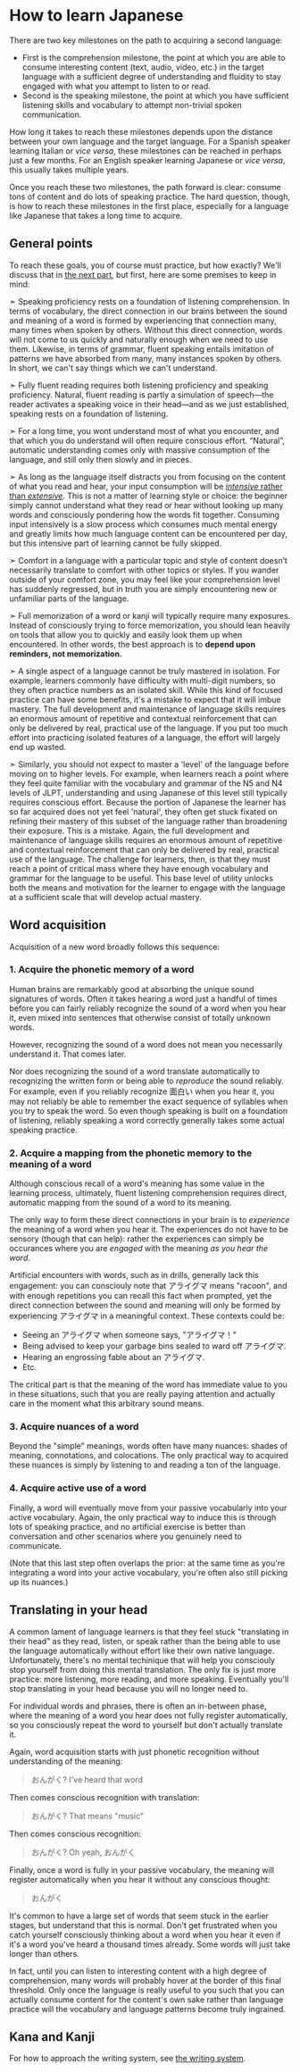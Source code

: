 # How to learn Japanese

There are two key milestones on the path to acquiring a second language:

- First is the comprehension milestone, the point at which you are able to consume interesting content (text, audio, video, etc.) in the target language with a sufficient degree of understanding and fluidity to stay engaged with what you attempt to listen to or read.
- Second is the speaking milestone, the point at which you have sufficient listening skills and vocabulary to attempt non-trivial spoken communication.

How long it takes to reach these milestones depends upon the distance between your own language and the target language. For a Spanish speaker learning Italian or *vice versa*, these milestones can be reached in perhaps just a few months. For an English speaker learning Japanese or *vice versa*, this usually takes multiple years.

Once you reach these two milestones, the path forward is clear: consume tons of content and do lots of speaking practice. The hard question, though, is how to reach these milestones in the first place, especially for a language like Japanese that takes a long time to acquire.

## General points

To reach these goals, you of course must practice, but how exactly? We'll discuss that in [the next part](/practice.md), but first, here are some premises to keep in mind:

➣ Speaking proficiency rests on a foundation of listening comprehension. In terms of vocabulary, the direct connection in our brains between the sound and meaning of a word is formed by experiencing that connection many, many times when spoken by others. Without this direct connection, words will not come to us quickly and naturally enough when we need to use them. Likewise, in terms of grammar, fluent speaking entails imitation of patterns we have absorbed from many, many instances spoken by others. In short, we can't say things which we can't understand.

➣ Fully fluent reading requires both listening proficiency and speaking proficiency. Natural, fluent reading is partly a simulation of speech&mdash;the reader activates a speaking voice in their head&mdash;and as we just established, speaking rests on a foundation of listening.

➣ For a long time, you wont understand most of what you encounter, and that which you do understand will often require conscious effort. “Natural”, automatic understanding comes only with massive consumption of the language, and still only then slowly and in pieces.

➣ As long as the language itself distracts you from focusing on the content of what you read and hear, your input consumption will be [*intensive* rather than *extensive*](https://en.wikipedia.org/wiki/Extensive_reading). This is not a matter of learning style or choice: the beginner simply cannot understand what they read or hear without looking up many words and consciously pondering how the words fit together. Consuming input intensively is a slow process which consumes much mental energy and greatly limits how much language content can be encountered per day, but this intensive part of learning cannot be fully skipped.

➣ Comfort in a language with a particular topic and style of content doesn’t necessarily translate to comfort with other topics or styles. If you wander outside of your comfort zone, you may feel like your comprehension level has suddenly regressed, but in truth you are simply encountering new or unfamiliar parts of the language.

➣ Full memorization of a word or kanji will typically require many exposures. Instead of consciously trying to force memorization, you should lean heavily on tools that allow you to quickly and easily look them up when encountered. In other words, the best approach is to **depend upon reminders, not memorization.**

➣ A single aspect of a language cannot be truly mastered in isolation. For example, learners commonly have difficulty with multi-digit numbers, so they often practice numbers as an isolated skill. While this kind of focused practice can have some benefits, it's a mistake to expect that it will imbue mastery. The full development and maintenance of language skills requires an enormous amount of repetitive and contextual reinforcement that can only be delivered by real, practical use of the language. If you put too much effort into practicing isolated features of a language, the effort will largely end up wasted.

➣ Similarly, you should not expect to master a 'level' of the language before moving on to higher levels. For example, when learners reach a point where they feel quite familiar with the vocabulary and grammar of the N5 and N4 levels of JLPT, understanding and using Japanese of this level still typically requires conscious effort. Because the portion of Japanese the learner has so far acquired does not yet feel 'natural', they often get stuck fixated on refining their mastery of this subset of the language rather than broadening their exposure. This is a mistake. Again, the full development and maintenance of language skills requires an enormous amount of repetitive and contextual reinforcement that can only be delivered by real, practical use of the language. The challenge for learners, then, is that they must reach a point of critical mass where they have enough vocabulary and grammar for the language to be useful. This base level of utility unlocks both the means and motivation for the learner to engage with the language at a sufficient scale that will develop actual mastery.

## Word acquisition

Acquisition of a new word broadly follows this sequence:

### 1. Acquire the phonetic memory of a word

Human brains are remarkably good at absorbing the unique sound signatures of words. Often it takes hearing a word just a handful of times before you can fairly reliably recognize the sound of a word when you hear it, even mixed into sentences that otherwise consist of totally unknown words. 

However, recognizing the sound of a word does not mean you necessarily understand it. That comes later.

Nor does recognizing the sound of a word translate automatically to recognizing the written form or being able to *reproduce* the sound reliably. For example, even if you reliably recognize 面白い when you hear it, you may not reliably be able to remember the exact sequence of syllables when you try to speak the word. So even though speaking is built on a foundation of listening, reliably speaking a word correctly generally takes some actual speaking practice.

### 2. Acquire a mapping from the phonetic memory to the meaning of a word

Although conscious recall of a word's meaning has some value in the learning process, ultimately, fluent listening comprehension requires direct, automatic mapping from the sound of a word to its meaning.

The only way to form these direct connections in your brain is to *experience* the meaning of a word when you hear it. The experiences do not have to be sensory (though that can help): rather the experiences can simply be occurances where you are *engaged* with the meaning *as you hear the word*.

Artificial encounters with words, such as in drills, generally lack this engagement: you can consciouly note that アライグマ means "racoon", and with enough repetitions you can recall this fact when prompted, yet the direct connection between the sound and meaning will only be formed by experiencing アライグマ in a meaningful context. These contexts could be:

- Seeing an アライグマ when someone says, "アライグマ！"
- Being advised to keep your garbage bins sealed to ward off アライグマ.
- Hearing an engrossing fable about an アライグマ.
- Etc.

The critical part is that the meaning of the word has immediate value to you in these situations, such that you are really paying attention and actually care in the moment what this arbitrary sound means.

### 3. Acquire nuances of a word

Beyond the "simple" meanings, words often have many nuances: shades of meaning, connotations, and colocations. The only practical way to acquired these nuances is simply by listening to and reading a ton of the language.

### 4. Acquire active use of a word

Finally, a word will eventually move from your passive vocabularly into your active vocabulary. Again, the only practical way to induce this is through lots of speaking practice, and no artificial exercise is better than conversation and other scenarios where you genuinely need to communicate.

(Note that this last step often overlaps the prior: at the same time as you're integrating a word into your active vocabulary, you're often also still picking up its nuances.)


## Translating in your head

A common lament of language learners is that they feel stuck "translating in their head" as they read, listen, or speak rather than the being able to use the language automatically without effort like their own native language. Unfortunately, there's no mental techinique that will help you consciouly stop yourself from doing this mental translation. The only fix is just more practice: more listening, more reading, and more speaking. Eventually you'll stop translating in your head because you will no longer need to.

For individual words and phrases, there is often an in-between phase, where the meaning of a word you hear does not fully register automatically, so you consciously repeat the word to yourself but don't actually translate it.

Again, word acquisition starts with just phonetic recognition without understanding of the meaning:

> おんがく? I've heard that word

Then comes conscious recognition with translation:

> おんがく? That means "music"

Then comes conscious recognition:

> おんがく? Oh yeah, おんがく

Finally, once a word is fully in your passive vocabulary, the meaning will register automatically when you hear it without any conscious thought:

> おんがく

It's common to have a large set of words that seem stuck in the earlier stages, but understand that this is normal. Don't get frustrated when you catch yourself consciously thinking about a word when you hear it even if it's a word you've heard a thousand times already. Some words will just take longer than others.

In fact, until you can listen to interesting content with a high degree of comprehension, many words will probably hover at the border of this final threshold. Only once the language is really useful to you such that you can actually consume content for the content's own sake rather than language practice will the vocabulary and language patterns become truly ingrained.

## Kana and Kanji

For how to approach the writing system, see [the writing system](writing.md).